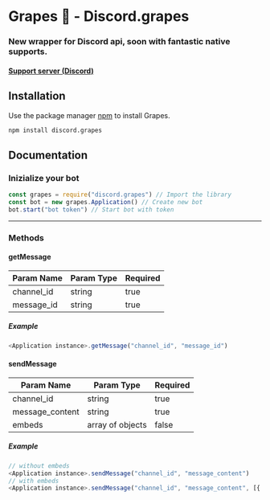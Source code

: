 # Grapes 🍇 - Discord.grapes
### New wrapper for Discord api, soon with fantastic native supports.
#### [Support server (Discord)](https://discord.gg/36nac94BUQ)

## Installation

Use the package manager [npm](https://www.npmjs.com/) to install Grapes.

```bash
npm install discord.grapes
```

## Documentation

### Inizialize your bot
```javascript
const grapes = require("discord.grapes") // Import the library
const bot = new grapes.Application() // Create new bot
bot.start("bot token") // Start bot with token
```
<hr>

### Methods
#### getMessage

| Param Name    | Param Type  | Required |
| ------------- |-------------| -------- |
| channel_id    | string      |   true   |
| message_id    | string      |   true   |

##### Example
```javascript
<Application instance>.getMessage("channel_id", "message_id")
```
#### sendMessage

| Param Name    | Param Type  | Required |
| ------------- |-------------| -------- |
| channel_id    | string      |   true   |
| message_content    | string      |   true   |
| embeds   | array of objects      |   false   |

##### Example
```javascript
// without embeds
<Application instance>.sendMessage("channel_id", "message_content")
// with embeds
<Application instance>.sendMessage("channel_id", "message_content", [{ title: 'Some title', description: 'Some description here'}])
```
